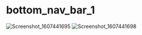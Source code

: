 # bottom_nav_bar_1

![Screenshot_1607441695](https://user-images.githubusercontent.com/50890978/101504347-28ecb580-3984-11eb-9ea1-57107369fdba.png)                 ![Screenshot_1607441698](https://user-images.githubusercontent.com/50890978/101504349-2a1de280-3984-11eb-833d-c489f985c011.png)
